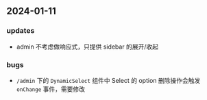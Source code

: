 ## 2024-01-11


### updates

- admin 不考虑做响应式，只提供 sidebar 的展开/收起




### bugs

- `/admin` 下的 `DynamicSelect` 组件中 Select 的 option 删除操作会触发 `onChange` 事件，需要修改



